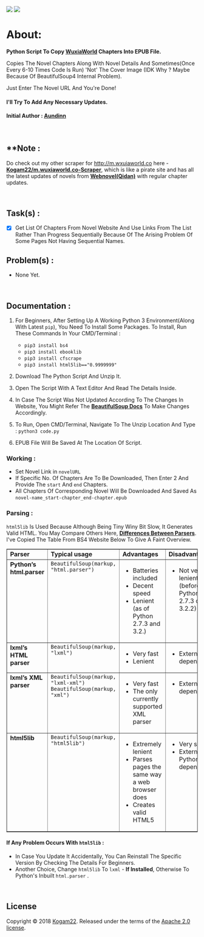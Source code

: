 <img src="https://img.shields.io/badge/Version-3.0-brightgreen.svg" > <img src="https://img.shields.io/badge/Status-Working-blue.svg" >

# About: 
<b>Python Script To Copy [WuxiaWorld](https://www.wuxiaworld.com/) Chapters Into EPUB File.</b>

Copies The Novel Chapters Along With Novel Details And Sometimes(Once Every 6-10 Times Code Is Run) 'Not' The Cover Image (IDK Why ? Maybe Because Of BeautifulSoup4 Internal Problem).

Just Enter The Novel URL And You're Done!

<h4>I'll Try To Add Any Necessary Updates.</h4>

<h4> Initial Author :  <a href="https://forum.wuxiaworld.com/profile/Aundinn">Aundinn</a> </h4>

<br/>

## **Note : 
Do check out my other scraper for http://m.wxuiaworld.co here - [**Kogam22/m.wuxiaworld.co-Scraper**](https://github.com/Kogam22/m.wuxiaworld.co-Scraper), which is like a pirate site and has all the latest updates of novels from [**Webnovel(Qidan)**](https://www.webnovel.com/) with regular chapter updates.

<br/>

## Task(s) :
- [x] Get List Of Chapters From Novel Website And Use Links From The List Rather Than Progress Sequentially Because Of The Arising Problem Of Some Pages Not Having Sequential Names.


## Problem(s) :
* None Yet.
   
<br/>


## Documentation :
1. For Beginners, After Setting Up A Working Python 3 Environment(Along With Latest `pip`), You Need To Install Some Packages. To Install, Run These Commands In Your CMD/Terminal :
   * `pip3 install bs4`
   * `pip3 install ebooklib`
   * `pip3 install cfscrape`
   * `pip3 install html5lib=="0.9999999"` 

2. Download The Python Script And Unzip It.

3. Open The Script With A Text Editor And Read The Details Inside.

4. In Case The Script Was Not Updated According To The Changes In Website, You Might Refer The [**BeautifulSoup Docs**](https://www.crummy.com/software/BeautifulSoup/bs4/doc/) To Make Changes Accordingly.

4. To Run, Open CMD/Terminal, Navigate To The Unzip Location And Type :
  `python3 code.py`

5. EPUB File Will Be Saved At The Location Of Script.

### Working :
* Set Novel Link in `novelURL`
* If Specific No. Of Chapters Are To Be Downloaded, Then Enter 2 And Provide The `start` And `end` Chapters.
* All Chapters Of Corresponding Novel Will Be Downloaded And Saved As `novel-name_start-chapter_end-chapter.epub`

### Parsing :
`html5lib` Is Used Because Although Being Tiny Winy Bit Slow, It Generates Valid HTML. You May Compare Others Here, [**Differences Between Parsers**](https://www.crummy.com/software/BeautifulSoup/bs4/doc/#differences-between-parsers).
I've Copied The Table From BS4 Website Below To Give A Faint Overview.

<table border="1" class="docutils">
<colgroup><col width="18%"><col width="35%"><col width="26%"><col width="21%"></colgroup>
<tbody valign="top">
   <tr class="row-odd"><td><b>Parser</b></td>
      <td><b>Typical usage</b></td>
      <td><b>Advantages</b></td>
      <td><b>Disadvantages</b></td>
   </tr>
   <tr class="row-even"><td><b>Python’s html.parser</b></td>
      <td><code class="docutils literal"><span class="pre">BeautifulSoup(markup,</span> <span class="pre">"html.parser")</span></code></td>
      <td><ul class="first last simple">
            <li>Batteries included</li>
            <li>Decent speed</li>
            <li>Lenient (as of Python 2.7.3 and 3.2.)</li>
         </ul>
      </td>
      <td><ul class="first last simple">
            <li>Not very lenient (before Python 2.7.3 or 3.2.2)</li>
         </ul>
      </td>
   </tr>
   <tr class="row-odd"><td><b>lxml’s HTML parser</b></td>
      <td><code class="docutils literal"><span class="pre">BeautifulSoup(markup,</span> <span class="pre">"lxml")</span></code></td>
      <td><ul class="first last simple">
            <li>Very fast</li>
            <li>Lenient</li>
          </ul>
      </td>
      <td><ul class="first last simple">
            <li>External C dependency</li>
          </ul>
      </td>
   </tr>
   <tr class="row-even"><td><b>lxml’s XML parser</b></td>
      <td><code class="docutils literal"><span class="pre">BeautifulSoup(markup,</span> <span class="pre">"lxml-xml")</span></code>
   <code class="docutils literal"><span class="pre">BeautifulSoup(markup,</span> <span class="pre">"xml")</span></code></td>
      <td><ul class="first last simple">
            <li>Very fast</li>
            <li>The only currently supported XML parser</li>
          </ul>
      </td>
      <td><ul class="first last simple">
            <li>External C dependency</li>
          </ul>
      </td>
   </tr>
   <tr class="row-odd"><td><b>html5lib</b></td>
      <td><code class="docutils literal"><span class="pre">BeautifulSoup(markup,</span> <span class="pre">"html5lib")</span></code></td>
      <td><ul class="first last simple">
            <li>Extremely lenient</li>
            <li>Parses pages the same way a web browser does</li>
            <li>Creates valid HTML5</li>
          </ul>
      </td>
      <td><ul class="first last simple">
            <li>Very slow</li>
            <li>External Python dependency</li>
          </ul>
      </td>
   </tr>
</tbody>
</table>

#### If Any Problem Occurs With `html5lib` :
* In Case You Update It Accidentally, You Can Reinstall The Specific Version By Checking The Details For Beginners.
* Another Choice, Change `html5lib` To `lxml` - **If Installed**, Otherwise To Python's Inbuilt `html.parser` .

<br/>

## License

Copyright &copy; 2018 [Kogam22](https://github.com/Kogam22). Released under the terms of the [Apache 2.0 license](WuxiaWorld/LICENSE).
